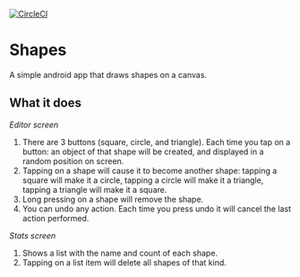 [![CircleCI](https://circleci.com/gh/rahulsainani/shapes/tree/master.svg?style=svg)](https://circleci.com/gh/rahulsainani/shapes/tree/master)

# Shapes

A simple android app that draws shapes on a canvas. 

## What it does

*Editor screen*

1. There are 3 buttons (square, circle, and triangle). Each time you tap on a button: an object of that shape will be created, and displayed in a random position on screen.
2. Tapping on a shape will cause it to become another shape: tapping a square will make it a circle, tapping a circle will make it a triangle, tapping a triangle will make it a square.
3. Long pressing on a shape will remove the shape. 
4. You can undo any action. Each time you press undo it will cancel the last action performed.

*Stats screen*

1. Shows a list with the name and count of each shape.
2. Tapping on a list item will delete all shapes of that kind.

